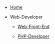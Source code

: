 - [Home](sections/interviews/)

- Web-Developer

	- [Web-Front-End](sections/fed/)

	- [PHP-Developer](sections/php/)
